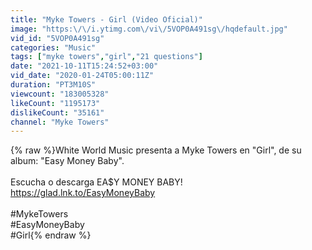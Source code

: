 ```yaml
---
title: "Myke Towers - Girl (Video Oficial)"
image: "https:\/\/i.ytimg.com\/vi\/5VOP0A491sg\/hqdefault.jpg"
vid_id: "5VOP0A491sg"
categories: "Music"
tags: ["myke towers","girl","21 questions"]
date: "2021-10-11T15:24:52+03:00"
vid_date: "2020-01-24T05:00:11Z"
duration: "PT3M10S"
viewcount: "183005328"
likeCount: "1195173"
dislikeCount: "35161"
channel: "Myke Towers"
---
```

{% raw %}White World Music presenta a Myke Towers en &quot;Girl&quot;, de su album: &quot;Easy Money Baby&quot;.<br /><br />Escucha o descarga EA$Y MONEY BABY! <a rel="nofollow" target="blank" href="https://glad.lnk.to/EasyMoneyBaby">https://glad.lnk.to/EasyMoneyBaby</a><br /><br />#MykeTowers<br />#EasyMoneyBaby<br />#Girl{% endraw %}
